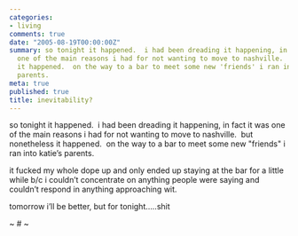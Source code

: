 ```yaml
---
categories:
- living
comments: true
date: "2005-08-19T00:00:00Z"
summary: so tonight it happened.  i had been dreading it happening, in fact it was
  one of the main reasons i had for not wanting to move to nashville.  but nonetheless
  it happened.  on the way to a bar to meet some new 'friends' i ran into katie’s
  parents.
meta: true
published: true
title: inevitability?
---
```


so tonight it happened.  i had been dreading it happening, in fact it was one of the main reasons i had for not wanting to move to nashville.  but nonetheless it happened.  on the way to a bar to meet some new "friends" i ran into katie’s parents.

it fucked my whole dope up and only ended up staying at the bar for a little while b/c i couldn’t concentrate on anything people were saying and couldn’t respond in anything approaching wit.

tomorrow i’ll be better, but for tonight…..shit

~ # ~